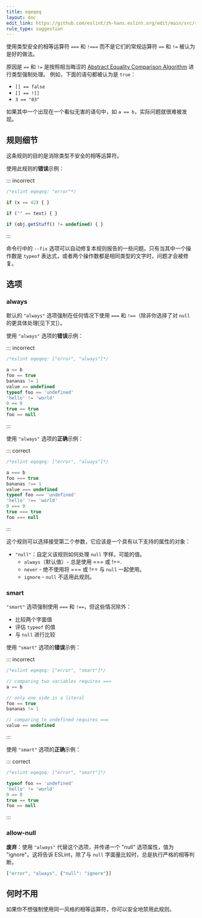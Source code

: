 ```yaml
---
title: eqeqeq
layout: doc
edit_link: https://github.com/eslint/zh-hans.eslint.org/edit/main/src/rules/eqeqeq.md
rule_type: suggestion
---
```


使用类型安全的相等运算符 `===` 和 `!===` 而不是它们的常规运算符 `==` 和 `!=` 被认为是好的做法。

原因是 `==` 和 `!=` 是按照相当晦涩的 [Abstract Equality Comparison Algorithm](https://www.ecma-international.org/ecma-262/5.1/#sec-11.9.3) 进行类型强制处理。
例如，下面的语句都被认为是 `true`：

* `[] == false`
* `[] == ![]`
* `3 == "03"`

如果其中一个出现在一个看似无害的语句中，如 `a == b`，实际问题就很难被发现。

## 规则细节

这条规则的目的是消除类型不安全的相等运算符。

使用此规则的**错误**示例：

::: incorrect

```js
/*eslint eqeqeq: "error"*/

if (x == 42) { }

if ("" == text) { }

if (obj.getStuff() != undefined) { }
```

:::

命令行中的 `--fix` 选项可以自动修复本规则报告的一些问题。只有当其中一个操作数是 `typeof` 表达式，或者两个操作数都是相同类型的文字时，问题才会被修复。

## 选项

### always

默认的 `"always"` 选项强制在任何情况下使用 `===` 和 `!==`（除非你选择了对 `null` 的更具体处理[见下文]）。

使用 `"always"` 选项的**错误**示例：

::: incorrect

```js
/*eslint eqeqeq: ["error", "always"]*/

a == b
foo == true
bananas != 1
value == undefined
typeof foo == 'undefined'
'hello' != 'world'
0 == 0
true == true
foo == null

```

:::

使用 `"always"` 选项的**正确**示例：

::: correct

```js
/*eslint eqeqeq: ["error", "always"]*/

a === b
foo === true
bananas !== 1
value === undefined
typeof foo === 'undefined'
'hello' !== 'world'
0 === 0
true === true
foo === null

```

:::

这个规则可以选择接受第二个参数，它应该是一个具有以下支持的属性的对象：

* `"null"`：自定义该规则如何处理 `null` 字样。可能的值。
    * `always`（默认值）- 总是使用 === 或 !==.
    * `never` - 绝不使用将 === 或 !== 与 `null` 一起使用。
    * `ignore` - `null` 不适用此规则。

### smart

`"smart"` 选项强制使用 `===` 和 `!==`，但这些情况除外：

* 比较两个字面值
* 评估 `typeof` 的值
* 与 `null` 进行比较

使用 `"smart"` 选项的**错误**示例：

::: incorrect

```js
/*eslint eqeqeq: ["error", "smart"]*/

// comparing two variables requires ===
a == b

// only one side is a literal
foo == true
bananas != 1

// comparing to undefined requires ===
value == undefined
```

:::

使用 `"smart"` 选项的**正确**示例：

::: correct

```js
/*eslint eqeqeq: ["error", "smart"]*/

typeof foo == 'undefined'
'hello' != 'world'
0 == 0
true == true
foo == null
```

:::

### allow-null

**废弃**：使用 `"always"` 代替这个选项，并传递一个 "null" 选项属性，值为 "ignore"。这将告诉 ESLint，除了与 `null` 字面量比较时，总是执行严格的相等判断。

```js
["error", "always", {"null": "ignore"}]
```

## 何时不用

如果你不想强制使用同一风格的相等运算符，你可以安全地禁用此规则。
